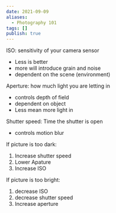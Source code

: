 ```yaml
---
date: 2021-09-09
aliases:
  - Photography 101
tags: []
publish: true
---
```


ISO: sensitivity of your camera sensor
-   Less is better
-   more will introduce grain and noise
-   dependent on the scene (environment)

Aperture: how much light you are letting in
-   controls depth of field
-   dependent on object
-   Less mean more light in

Shutter speed: Time the shutter is open
-   controls motion blur

If picture is too dark:
1.  Increase shutter speed
2.  Lower Apature
3.  Increase ISO

If picture is too bright:
1.  decrease ISO
2.  decrease shutter speed  
3.  Increase aperture

